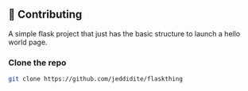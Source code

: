 ## 🤝 Contributing
A simple flask project that just has the basic structure to launch  a hello world page. 

### Clone the repo

```bash
git clone https://github.com/jeddidite/flaskthing
```
